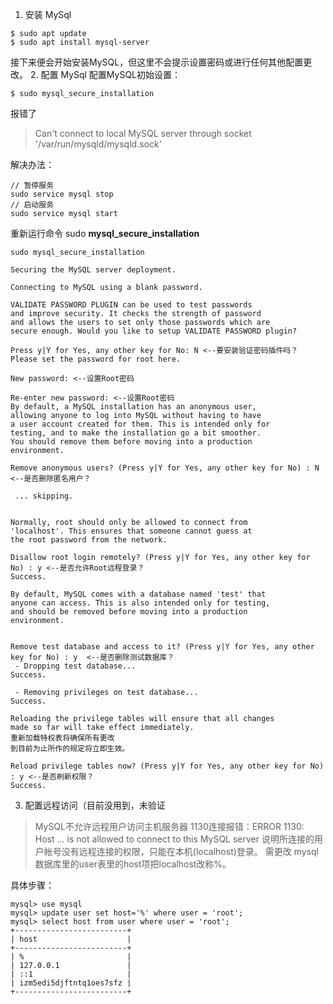 1. 安装 MySql
```
$ sudo apt update
$ sudo apt install mysql-server
```
接下来便会开始安装MySQL，但这里不会提示设置密码或进行任何其他配置更改。
2. 配置 MySql
配置MySQL初始设置：
```
$ sudo mysql_secure_installation
```
报错了
> Can't connect to local MySQL server through socket '/var/run/mysqld/mysqld.sock'

解决办法：
```
// 暂停服务
sudo service mysql stop
// 启动服务
sudo service mysql start
```

重新运行命令 sudo **mysql_secure_installation**
```
sudo mysql_secure_installation

Securing the MySQL server deployment.

Connecting to MySQL using a blank password.

VALIDATE PASSWORD PLUGIN can be used to test passwords
and improve security. It checks the strength of password
and allows the users to set only those passwords which are
secure enough. Would you like to setup VALIDATE PASSWORD plugin?

Press y|Y for Yes, any other key for No: N <--要安装验证密码插件吗？
Please set the password for root here.

New password: <--设置Root密码

Re-enter new password: <--设置Root密码
By default, a MySQL installation has an anonymous user,
allowing anyone to log into MySQL without having to have
a user account created for them. This is intended only for
testing, and to make the installation go a bit smoother.
You should remove them before moving into a production
environment.

Remove anonymous users? (Press y|Y for Yes, any other key for No) : N  <--是否删除匿名用户？

 ... skipping.


Normally, root should only be allowed to connect from
'localhost'. This ensures that someone cannot guess at
the root password from the network.

Disallow root login remotely? (Press y|Y for Yes, any other key for No) : y <--是否允许Root远程登录？
Success.

By default, MySQL comes with a database named 'test' that
anyone can access. This is also intended only for testing,
and should be removed before moving into a production
environment.


Remove test database and access to it? (Press y|Y for Yes, any other key for No) : y  <--是否删除测试数据库？
 - Dropping test database...
Success.

 - Removing privileges on test database...
Success.

Reloading the privilege tables will ensure that all changes
made so far will take effect immediately.
重新加载特权表将确保所有更改
到目前为止所作的规定将立即生效。

Reload privilege tables now? (Press y|Y for Yes, any other key for No) : y <--是否刷新权限？
Success.
```

3. 配置远程访问（目前没用到，未验证
> MySQL不允许远程用户访问主机服务器 1130连接报错：ERROR 1130: Host ... is not allowed to connect to this MySQL server 说明所连接的用户帐号没有远程连接的权限，只能在本机(localhost)登录。 需更改 mysql 数据库里的user表里的host项把localhost改称%。

具体步骤：
```
mysql> use mysql 
mysql> update user set host='%' where user = 'root';
mysql> select host from user where user = 'root'; 
+-------------------------+
| host                    |
+-------------------------+
| %                       |
| 127.0.0.1               |
| ::1                     |
| izm5edi5djftntq1oes7sfz |
+-------------------------+
```
